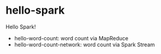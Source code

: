 # hello-spark
Hello Spark!
* hello-word-count: word count via MapReduce
* hello-word-count-network: word count via Spark Stream
